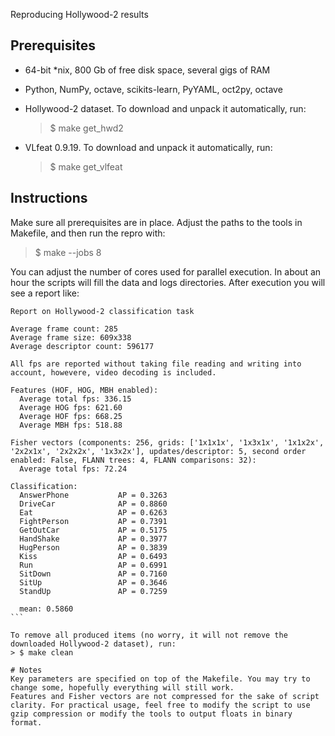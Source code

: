 Reproducing Hollywood-2 results

## Prerequisites
 - 64-bit *nix, 800 Gb of free disk space, several gigs of RAM
 - Python, NumPy, octave, scikits-learn, PyYAML, oct2py, octave
 - Hollywood-2 dataset. To download and unpack it automatically, run:
 
   > $ make get_hwd2
 - VLfeat 0.9.19. To download and unpack it automatically, run:
 
   > $ make get_vlfeat

## Instructions

Make sure all prerequisites are in place. Adjust the paths to the tools in Makefile, and then run the repro with:
> $ make --jobs 8

You can adjust the number of cores used for parallel execution. In about an hour the scripts will fill the data and logs directories. After execution you will see a report like:
````
Report on Hollywood-2 classification task

Average frame count: 285
Average frame size: 609x338
Average descriptor count: 596177

All fps are reported without taking file reading and writing into account, howevere, video decoding is included.

Features (HOF, HOG, MBH enabled):
  Average total fps: 336.15
  Average HOG fps: 621.60
  Average HOF fps: 668.25
  Average MBH fps: 518.88

Fisher vectors (components: 256, grids: ['1x1x1x', '1x3x1x', '1x1x2x', '2x2x1x', '2x2x2x', '1x3x2x'], updates/descriptor: 5, second order enabled: False, FLANN trees: 4, FLANN comparisons: 32):
  Average total fps: 72.24

Classification:
  AnswerPhone           AP = 0.3263
  DriveCar              AP = 0.8860
  Eat                   AP = 0.6263
  FightPerson           AP = 0.7391
  GetOutCar             AP = 0.5175
  HandShake             AP = 0.3977
  HugPerson             AP = 0.3839
  Kiss                  AP = 0.6493
  Run                   AP = 0.6991
  SitDown               AP = 0.7160
  SitUp                 AP = 0.3646
  StandUp               AP = 0.7259

  mean: 0.5860
```

To remove all produced items (no worry, it will not remove the downloaded Hollywood-2 dataset), run:
> $ make clean

# Notes
Key parameters are specified on top of the Makefile. You may try to change some, hopefully everything will still work.
Features and Fisher vectors are not compressed for the sake of script clarity. For practical usage, feel free to modify the script to use gzip compression or modify the tools to output floats in binary format.
